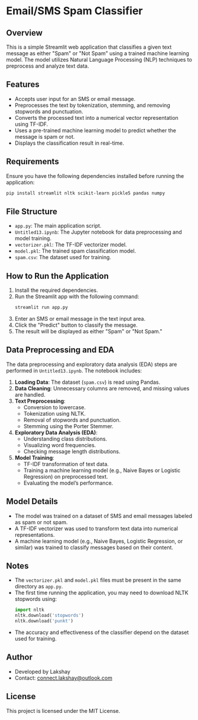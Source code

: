 # Email/SMS Spam Classifier

## Overview

This is a simple Streamlit web application that classifies a given text message as either "Spam" or "Not Spam" using a trained machine learning model. The model utilizes Natural Language Processing (NLP) techniques to preprocess and analyze text data.

## Features

- Accepts user input for an SMS or email message.
- Preprocesses the text by tokenization, stemming, and removing stopwords and punctuation.
- Converts the processed text into a numerical vector representation using TF-IDF.
- Uses a pre-trained machine learning model to predict whether the message is spam or not.
- Displays the classification result in real-time.

## Requirements

Ensure you have the following dependencies installed before running the application:

```bash
pip install streamlit nltk scikit-learn pickle5 pandas numpy
```

## File Structure

- `app.py`: The main application script.
- `Untitled13.ipynb`: The Jupyter notebook for data preprocessing and model training.
- `vectorizer.pkl`: The TF-IDF vectorizer model.
- `model.pkl`: The trained spam classification model.
- `spam.csv`: The dataset used for training.

## How to Run the Application

1. Install the required dependencies.
2. Run the Streamlit app with the following command:
   ```bash
   streamlit run app.py
   ```
3. Enter an SMS or email message in the text input area.
4. Click the "Predict" button to classify the message.
5. The result will be displayed as either "Spam" or "Not Spam."

## Data Preprocessing and EDA

The data preprocessing and exploratory data analysis (EDA) steps are performed in `Untitled13.ipynb`. The notebook includes:

1. **Loading Data**: The dataset (`spam.csv`) is read using Pandas.
2. **Data Cleaning**: Unnecessary columns are removed, and missing values are handled.
3. **Text Preprocessing**:
   - Conversion to lowercase.
   - Tokenization using NLTK.
   - Removal of stopwords and punctuation.
   - Stemming using the Porter Stemmer.
4. **Exploratory Data Analysis (EDA)**:
   - Understanding class distributions.
   - Visualizing word frequencies.
   - Checking message length distributions.
5. **Model Training**:
   - TF-IDF transformation of text data.
   - Training a machine learning model (e.g., Naive Bayes or Logistic Regression) on preprocessed text.
   - Evaluating the model’s performance.

## Model Details

- The model was trained on a dataset of SMS and email messages labeled as spam or not spam.
- A TF-IDF vectorizer was used to transform text data into numerical representations.
- A machine learning model (e.g., Naive Bayes, Logistic Regression, or similar) was trained to classify messages based on their content.

## Notes

- The `vectorizer.pkl` and `model.pkl` files must be present in the same directory as `app.py`.
- The first time running the application, you may need to download NLTK stopwords using:
  ```python
  import nltk
  nltk.download('stopwords')
  nltk.download('punkt')
  ```
- The accuracy and effectiveness of the classifier depend on the dataset used for training.

## Author

- Developed by Lakshay
- Contact: connect.lakshay@outlook.com

## License

This project is licensed under the MIT License.

